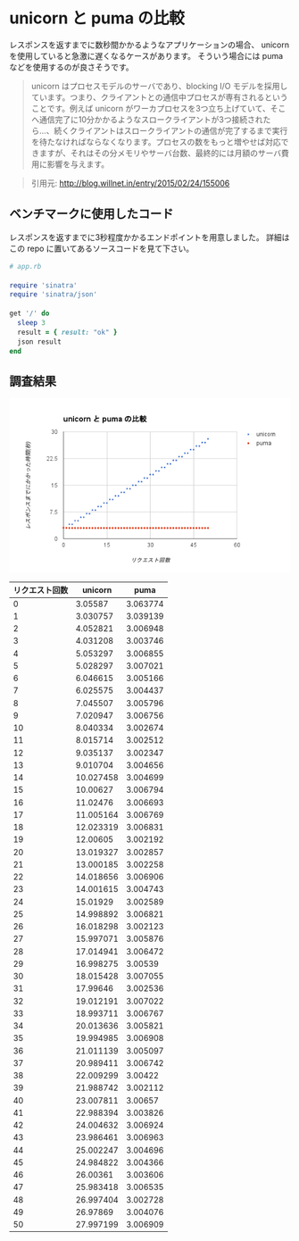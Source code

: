 # unicorn と puma の比較

レスポンスを返すまでに数秒間かかるようなアプリケーションの場合、
unicorn を使用していると急激に遅くなるケースがあります。
そういう場合には puma などを使用するのが良さそうです。

> unicorn はプロセスモデルのサーバであり、blocking I/O モデルを採用しています。つまり、クライアントとの通信中プロセスが専有されるということです。例えば unicorn がワーカプロセスを3つ立ち上げていて、そこへ通信完了に10分かかるようなスロークライアントが3つ接続されたら…、続くクライアントはスロークライアントの通信が完了するまで実行を待たなければならなくなります。プロセスの数をもっと増やせば対応できますが、それはその分メモリやサーバ台数、最終的には月額のサーバ費用に影響を与えます。

> 引用元: http://blog.willnet.in/entry/2015/02/24/155006

## ベンチマークに使用したコード

レスポンスを返すまでに3秒程度かかるエンドポイントを用意しました。
詳細はこの repo に置いてあるソースコードを見て下さい。

```ruby
# app.rb

require 'sinatra'
require 'sinatra/json'

get '/' do
  sleep 3
  result = { result: "ok" }
  json result
end
```

## 調査結果

![](image.png)

| リクエスト回数 | unicorn   | puma     |
|----------------|-----------|----------|
| 0              | 3.05587   | 3.063774 |
| 1              | 3.030757  | 3.039139 |
| 2              | 4.052821  | 3.006948 |
| 3              | 4.031208  | 3.003746 |
| 4              | 5.053297  | 3.006855 |
| 5              | 5.028297  | 3.007021 |
| 6              | 6.046615  | 3.005166 |
| 7              | 6.025575  | 3.004437 |
| 8              | 7.045507  | 3.005796 |
| 9              | 7.020947  | 3.006756 |
| 10             | 8.040334  | 3.002674 |
| 11             | 8.015714  | 3.002512 |
| 12             | 9.035137  | 3.002347 |
| 13             | 9.010704  | 3.004656 |
| 14             | 10.027458 | 3.004699 |
| 15             | 10.00627  | 3.006794 |
| 16             | 11.02476  | 3.006693 |
| 17             | 11.005164 | 3.006769 |
| 18             | 12.023319 | 3.006831 |
| 19             | 12.00605  | 3.002192 |
| 20             | 13.019327 | 3.002857 |
| 21             | 13.000185 | 3.002258 |
| 22             | 14.018656 | 3.006906 |
| 23             | 14.001615 | 3.004743 |
| 24             | 15.01929  | 3.002589 |
| 25             | 14.998892 | 3.006821 |
| 26             | 16.018298 | 3.002123 |
| 27             | 15.997071 | 3.005876 |
| 28             | 17.014941 | 3.006472 |
| 29             | 16.998275 | 3.00539  |
| 30             | 18.015428 | 3.007055 |
| 31             | 17.99646  | 3.002536 |
| 32             | 19.012191 | 3.007022 |
| 33             | 18.993711 | 3.006767 |
| 34             | 20.013636 | 3.005821 |
| 35             | 19.994985 | 3.006908 |
| 36             | 21.011139 | 3.005097 |
| 37             | 20.989411 | 3.006742 |
| 38             | 22.009299 | 3.00422  |
| 39             | 21.988742 | 3.002112 |
| 40             | 23.007811 | 3.00657  |
| 41             | 22.988394 | 3.003826 |
| 42             | 24.004632 | 3.006924 |
| 43             | 23.986461 | 3.006963 |
| 44             | 25.002247 | 3.004696 |
| 45             | 24.984822 | 3.004366 |
| 46             | 26.00361  | 3.003606 |
| 47             | 25.983418 | 3.006535 |
| 48             | 26.997404 | 3.002728 |
| 49             | 26.97869  | 3.004076 |
| 50             | 27.997199 | 3.006909 |
